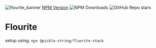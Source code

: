 ![flourite_banner](https://github.com/user-attachments/assets/b4db009d-4237-427d-9a77-4217992a36fa)
[NPM Version](https://img.shields.io/npm/v/@pickle-string/fluorite-stack) ![NPM Downloads](https://img.shields.io/npm/dm/@pickle-string/fluorite-stack) ![GitHub Repo stars](https://img.shields.io/github/stars/PickleOnAString/FlouriteTemplate)
# Flourite
setup using: ``npx @pickle-string/fluorite-stack``
